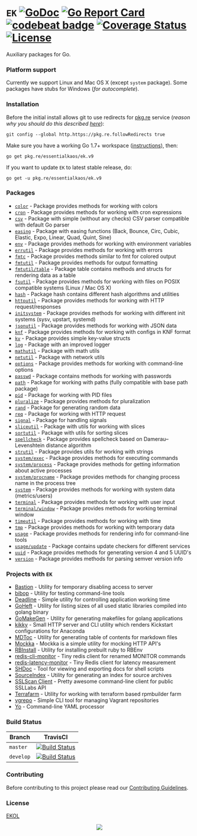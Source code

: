 # `EK` [![GoDoc](https://godoc.org/pkg.re/essentialkaos/ek.v9?status.svg)](https://godoc.org/pkg.re/essentialkaos/ek.v9) [![Go Report Card](https://goreportcard.com/badge/github.com/essentialkaos/ek)](https://goreportcard.com/report/github.com/essentialkaos/ek) [![codebeat badge](https://codebeat.co/badges/3649d737-e5b9-4465-9765-b9f4ebec60ec)](https://codebeat.co/projects/github-com-essentialkaos-ek) [![Coverage Status](https://coveralls.io/repos/github/essentialkaos/ek/badge.svg?branch=develop)](https://coveralls.io/github/essentialkaos/ek?branch=develop) [![License](https://gh.kaos.io/ekol.svg)](https://essentialkaos.com/ekol)

Auxiliary packages for Go.

### Platform support

Currently we support Linux and Mac OS X (except `system` package). Some packages have stubs for Windows (_for autocomplete_).

### Installation

Before the initial install allows git to use redirects for [pkg.re](https://github.com/essentialkaos/pkgre) service (_reason why you should do this described [here](https://github.com/essentialkaos/pkgre#git-support)_):

```
git config --global http.https://pkg.re.followRedirects true
```

Make sure you have a working Go 1.7+ workspace ([instructions](https://golang.org/doc/install)), then:

```
go get pkg.re/essentialkaos/ek.v9
```

If you want to update `EK` to latest stable release, do:

```
go get -u pkg.re/essentialkaos/ek.v9
```

### Packages

* [`color`](https://godoc.org/pkg.re/essentialkaos/ek.v9/color) - Package provides methods for working with colors
* [`cron`](https://godoc.org/pkg.re/essentialkaos/ek.v9/cron) - Package provides methods for working with cron expressions
* [`csv`](https://godoc.org/pkg.re/essentialkaos/ek.v9/csv) - Package with simple (without any checks) CSV parser compatible with default Go parser
* [`easing`](https://godoc.org/pkg.re/essentialkaos/ek.v9/easing) - Package with easing functions (Back, Bounce, Circ, Cubic, Elastic, Expo, Linear, Quad, Quint, Sine)
* [`env`](https://godoc.org/pkg.re/essentialkaos/ek.v9/env) - Package provides methods for working with environment variables
* [`errutil`](https://godoc.org/pkg.re/essentialkaos/ek.v9/errutil) - Package provides methods for working with errors
* [`fmtc`](https://godoc.org/pkg.re/essentialkaos/ek.v9/fmtc) - Package provides methods similar to fmt for colored output
* [`fmtutil`](https://godoc.org/pkg.re/essentialkaos/ek.v9/fmtutil) - Package provides methods for output formatting
* [`fmtutil/table`](https://godoc.org/pkg.re/essentialkaos/ek.v9/fmtutil/table) - Package table contains methods and structs for rendering data as a table
* [`fsutil`](https://godoc.org/pkg.re/essentialkaos/ek.v9/fsutil) - Package provides methods for working with files on POSIX compatible systems (Linux / Mac OS X)
* [`hash`](https://godoc.org/pkg.re/essentialkaos/ek.v9/hash) - Package hash contains different hash algorithms and utilities
* [`httputil`](https://godoc.org/pkg.re/essentialkaos/ek.v9/httputil) - Package provides methods for working with HTTP request/responses
* [`initsystem`](https://godoc.org/pkg.re/essentialkaos/ek.v9/initsystem) - Package provides methods for working with different init systems (sysv, upstart, systemd)
* [`jsonutil`](https://godoc.org/pkg.re/essentialkaos/ek.v9/jsonutil) - Package provides methods for working with JSON data
* [`knf`](https://godoc.org/pkg.re/essentialkaos/ek.v9/knf) - Package provides methods for working with configs in KNF format
* [`kv`](https://godoc.org/pkg.re/essentialkaos/ek.v9/kv) - Package provides simple key-value structs
* [`log`](https://godoc.org/pkg.re/essentialkaos/ek.v9/log) - Package with an improved logger
* [`mathutil`](https://godoc.org/pkg.re/essentialkaos/ek.v9/mathutil) - Package with math utils
* [`netutil`](https://godoc.org/pkg.re/essentialkaos/ek.v9/netutil) - Package with network utils
* [`options`](https://godoc.org/pkg.re/essentialkaos/ek.v9/options) - Package provides methods for working with command-line options
* [`passwd`](https://godoc.org/pkg.re/essentialkaos/ek.v9/passwd) - Package contains methods for working with passwords
* [`path`](https://godoc.org/pkg.re/essentialkaos/ek.v9/path) - Package for working with paths (fully compatible with base path package)
* [`pid`](https://godoc.org/pkg.re/essentialkaos/ek.v9/pid) - Package for working with PID files
* [`pluralize`](https://godoc.org/pkg.re/essentialkaos/ek.v9/pluralize) - Package provides methods for pluralization
* [`rand`](https://godoc.org/pkg.re/essentialkaos/ek.v9/rand) - Package for generating random data
* [`req`](https://godoc.org/pkg.re/essentialkaos/ek.v9/req) - Package for working with HTTP request
* [`signal`](https://godoc.org/pkg.re/essentialkaos/ek.v9/signal) - Package for handling signals
* [`sliceutil`](https://godoc.org/pkg.re/essentialkaos/ek.v9/sliceutil) - Package with utils for working with slices
* [`sortutil`](https://godoc.org/pkg.re/essentialkaos/ek.v9/sortutil) - Package with utils for sorting slices
* [`spellcheck`](https://godoc.org/pkg.re/essentialkaos/ek.v9/spellcheck) - Package provides spellcheck based on Damerau–Levenshtein distance algorithm
* [`strutil`](https://godoc.org/pkg.re/essentialkaos/ek.v9/strutil) - Package provides utils for working with strings
* [`system/exec`](https://godoc.org/pkg.re/essentialkaos/ek.v9/system/process) - Package provides methods for executing commands
* [`system/process`](https://godoc.org/pkg.re/essentialkaos/ek.v9/system/process) - Package provides methods for getting information about active processes
* [`system/procname`](https://godoc.org/pkg.re/essentialkaos/ek.v9/system/process) - Package provides methods for changing process name in the process tree
* [`system`](https://godoc.org/pkg.re/essentialkaos/ek.v9/system) - Package provides methods for working with system data (metrics/users)
* [`terminal`](https://godoc.org/pkg.re/essentialkaos/ek.v9/terminal) - Package provides methods for working with user input
* [`terminal/window`](https://godoc.org/pkg.re/essentialkaos/ek.v9/terminal/window) - Package provides methods for working terminal window
* [`timeutil`](https://godoc.org/pkg.re/essentialkaos/ek.v9/timeutil) - Package provides methods for working with time
* [`tmp`](https://godoc.org/pkg.re/essentialkaos/ek.v9/tmp) - Package provides methods for working with temporary data
* [`usage`](https://godoc.org/pkg.re/essentialkaos/ek.v9/usage) - Package provides methods for rendering info for command-line tools
* [`usage/update`](https://godoc.org/pkg.re/essentialkaos/ek.v9/usage/update) - Package contains update checkers for different services
* [`uuid`](https://godoc.org/pkg.re/essentialkaos/ek.v9/uuid) - Package provides methods for generating version 4 and 5 UUID's
* [`version`](https://godoc.org/pkg.re/essentialkaos/ek.v9/version) - Package provides methods for parsing semver version info

### Projects with `EK`

* [Bastion](https://github.com/essentialkaos/bastion) - Utility for temporary disabling access to server
* [bibop](https://github.com/essentialkaos/bibop) - Utility for testing command-line tools
* [Deadline](https://github.com/essentialkaos/deadline) - Simple utility for controlling application working time
* [GoHeft](https://github.com/essentialkaos/goheft) - Utility for listing sizes of all used static libraries compiled into golang binary
* [GoMakeGen](https://github.com/essentialkaos/gomakegen) - Utility for generating makefiles for golang applications
* [kikky](https://github.com/gongled/kikky) - Small HTTP server and CLI utility which renders Kickstart configurations for Anaconda
* [MDToc](https://github.com/essentialkaos/mdtoc) - Utility for generating table of contents for markdown files
* [Mockka](https://github.com/essentialkaos/mockka) - Mockka is a simple utility for mocking HTTP API's
* [RBInstall](https://github.com/essentialkaos/rbinstall) - Utility for installing prebuilt ruby to RBEnv
* [redis-cli-monitor](https://github.com/essentialkaos/redis-cli-monitor) - Tiny redis client for renamed MONITOR commands
* [redis-latency-monitor](https://github.com/essentialkaos/redis-latency-monitor) - Tiny Redis client for latency measurement
* [SHDoc](https://github.com/essentialkaos/shdoc) - Tool for viewing and exporting docs for shell scripts
* [SourceIndex](https://github.com/essentialkaos/source-index) - Utility for generating an index for source archives
* [SSLScan Client](https://github.com/essentialkaos/sslcli) - Pretty awesome command-line client for public SSLLabs API
* [Terrafarm](https://github.com/essentialkaos/terrafarm) - Utility for working with terraform based rpmbuilder farm
* [vgrepo](https://github.com/gongled/vgrepo) - Simple CLI tool for managing Vagrant repositories
* [Yo](https://github.com/essentialkaos/yo) - Command-line YAML processor

### Build Status

| Branch | TravisCI |
|--------|----------|
| `master` | [![Build Status](https://travis-ci.org/essentialkaos/ek.svg?branch=master)](https://travis-ci.org/essentialkaos/ek) |
| `develop` | [![Build Status](https://travis-ci.org/essentialkaos/ek.svg?branch=develop)](https://travis-ci.org/essentialkaos/ek) |

### Contributing

Before contributing to this project please read our [Contributing Guidelines](https://github.com/essentialkaos/contributing-guidelines#contributing-guidelines).

### License

[EKOL](https://essentialkaos.com/ekol)

<p align="center"><a href="https://essentialkaos.com"><img src="https://gh.kaos.io/ekgh.svg"/></a></p>
